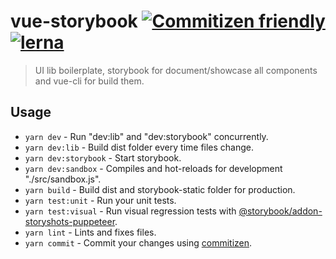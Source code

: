 # vue-storybook [![Commitizen friendly](https://img.shields.io/badge/commitizen-friendly-brightgreen.svg)](http://commitizen.github.io/cz-cli/) [![lerna](https://img.shields.io/badge/maintained%20with-lerna-cc00ff.svg)](https://lerna.js.org/)

> UI lib boilerplate, storybook for document/showcase all components and vue-cli for build them.

## Usage

-   `yarn dev` - Run "dev:lib" and "dev:storybook" concurrently.
-   `yarn dev:lib` - Build dist folder every time files change.
-   `yarn dev:storybook` - Start storybook.
-   `yarn dev:sandbox` - Compiles and hot-reloads for development "./src/sandbox.js".
-   `yarn build` - Build dist and storybook-static folder for production.
-   `yarn test:unit` - Run your unit tests.
-   `yarn test:visual` - Run visual regression tests with [@storybook/addon-storyshots-puppeteer](https://github.com/storybookjs/storybook/tree/master/addons/storyshots/storyshots-puppeteer).
-   `yarn lint` - Lints and fixes files.
-   `yarn commit` - Commit your changes using [commitizen](https://github.com/commitizen/cz-cli).
